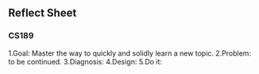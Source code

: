 ## Reflect Sheet
### CS189 
1.Goal: Master the way to quickly and solidly learn a new topic.
2.Problem: to be continued.
3.Diagnosis:
4.Design:
5.Do it: